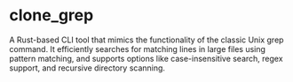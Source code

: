 # clone_grep
A Rust-based CLI tool that mimics the functionality of the classic Unix grep command. It efficiently searches for matching lines in large files using pattern matching, and supports options like case-insensitive search, regex support, and recursive directory scanning.

